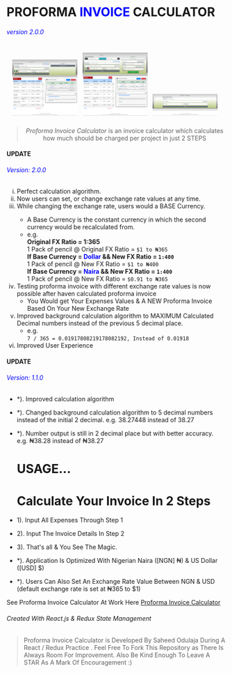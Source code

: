 <h1>PROFORMA <span style="color: blue;">INVOICE</span> CALCULATOR</h1>
    <h6 style="color: blue;">version 2.0.0</h6>

<h1 align="center">
<a href="https://github.com/Sidodus/Sidodus-proforma-invoice-calculator/blob/master/screenshot/sido1.png" style="margin-right: 5px"><img src="./screenshot/sido1.png" alt='Screenshot 1' width="150"/></a>
<a href="./screenshot/sido2.png" style="margin-right: 5px"><img src="./screenshot/sido2.png" alt='Screenshot 1'alt='Screenshot 2' width="150"/></a>
<a href="./screenshot/sido3.png" style="margin-right: 5px"><img src="./screenshot/sido3.png" alt='Screenshot 3' width="150"/></a>
</h1>

<blockquote align="center">
    <em>Proforma Invoice Calculator</em> is an invoice calculator which
    calculates how much should be charged per project in just 2 STEPS
 </blockquote>

<h4>UPDATE</h4>
<h6 style="color: blue;">Version: 2.0.0</h6>

<ol type="i">
  <li>Perfect calculation algorithm.</li>
    <li>Now users can set, or change exchange rate values at any time.</li>
    <li>While changing the exchange rate, users would a BASE Currency.</li>
    <ul>
      <li>
        A Base Currency is the constant currency in which the second currency would be recalculated from.
      </li>
      <li>
        <div>e.g.</div>
        <b>Original FX Ratio = 1:365 </b> <br />
        1 Pack of pencil @ Original FX Ratio = <code>$1 to ₦365</code> <br />
        <b>
          If Base Currency = <span style="color: blue;">Dollar</span> && New FX Ratio = <code>1:400</code>
        </b>
        <br />
        1 Pack of pencil @ New FX Ratio = <code>$1 to ₦400</code> <br />
        <b>
          If Base Currency = <span style="color: blue;">Naira</span> && New FX Ratio = <code>1:400</code>
        </b>
        <br />
        1 Pack of pencil @ New FX Ratio = <code>$0.91 to ₦365</code> <br />
      </li>
    </ul>
      <li>
      Testing proforma invoice with different exchange rate values is now possible after haven calculated proforma invoice
      <ul>
        <li>
          You Would get Your Expenses Values & A NEW Proforma Invoice Based On Your New Exchange Rate
        </li>
      </ul>
    </li>
     <li>
      Improved background calculation algorithm to MAXIMUM Calculated Decimal numbers instead of the previous 5 decimal place.
      <ul>
        <li>
          <div>e.g.</div>
          <code>7 / 365 = 0.01917808219178082192, Instead of 0.01918</code>
        </li>
      </ul>
    </li>
    <li>Improved User Experience</li>
</ol>

<h4>UPDATE</h4>
<h6 style="color: blue;">Version: 1.1.0</h6>

- \*). Improved calculation algorithm
- \*). Changed background calculation algorithm to 5 decimal numbers instead of the initial 2 decimal. e.g. 38.27448 instead of 38.27
- \*). Number output is still in 2 decimal place but with better accuracy. e.g. ₦38.28 instead of ₦38.27

  # USAGE...

  # Calculate Your Invoice In 2 Steps

- 1). Input All Expenses Through Step 1
- 2). Input The Invoice Details In Step 2
- 3). That's all & You See The Magic.
- \*). Application Is Optimized With Nigerian Naira ([NGN] ₦) & US Dollar ([USD] \$)
- \*). Users Can Also Set An Exchange Rate Value Between NGN & USD (default exchange rate is set at ₦365 to \$1)

See Proforma Invoice Calculator At Work Here [Proforma Invoice Calculator](https://sidodus.github.io/Sidodus-proforma-invoice-calculator/)

<h6>Created With React.js & Redux State Management</h6>

> Proforma Invoice Calculator is Developed By Saheed Odulaja During A React / Redux Practice .
> Feel Free To Fork This Repository as There Is Always Room For Improvement.
> Also Be Kind Enough To Leave A STAR As A Mark Of Encouragement :)
